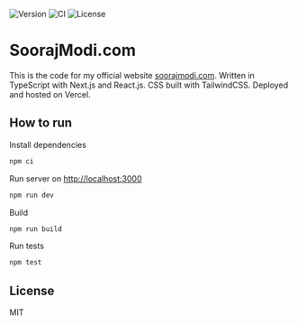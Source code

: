 ![Version](https://img.shields.io/github/package-json/v/soorajmodi/soorajmodicom)
![CI](https://github.com/SoorajModi/soorajmodicom/workflows/CI/badge.svg)
![License](https://img.shields.io/github/license/soorajmodi/soorajmodicom)

# SoorajModi.com

This is the code for my official website [soorajmodi.com](https://soorajmodi.com). Written in TypeScript with Next.js and React.js. CSS built with TailwindCSS. Deployed and hosted on Vercel.

## How to run

Install dependencies
```bash
npm ci
```

Run server on [http://localhost:3000](http://localhost:3000)
```bash
npm run dev
```

Build
```bash
npm run build
```

Run tests
```bash
npm test
```

## License

MIT
